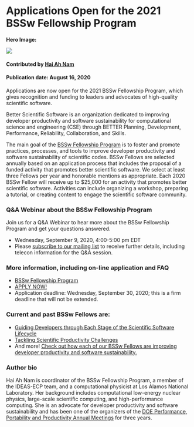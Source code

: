 # Applications Open for the 2021 BSSw Fellowship Program 

**Hero Image:**

<img src='https://github.com/betterscientificsoftware/images/raw/master/Blog_0820_FellowsGrid_12.png'/>

#### Contributed by [Hai Ah Nam](https://github.com/hnamLANL "Hai Ah Nam GitHub Profile") 

#### Publication date: August 16, 2020

Applications are now open for the 2021 BSSw Fellowship Program, which gives recognition and funding to leaders and advocates of high-quality scientific software. 

Better Scientific Software is an organization dedicated to improving developer productivity and software sustainability for computational science and engineering (CSE) through BETTER Planning, Development, Performance, Reliability, Collaboration, and Skills.  

The main goal of the [BSSw Fellowship Program](https://bssw.io/fellowship) is to foster and promote practices, processes, and tools to improve developer productivity and software sustainability of scientific codes.  BSSw Fellows are selected annually based on an application process that includes the proposal of a funded activity that promotes better scientific software. We select at least three Fellows per year and honorable mentions as appropriate. Each 2020 BSSw Fellow will receive up to $25,000 for an activity that promotes better scientific software. Activities can include organizing a workshop, preparing a tutorial, or creating content to engage the scientific software community. 

### Q&A Webinar about the BSSw Fellowship Program

Join us for a Q&A Webinar to hear more about the BSSw Fellowship Program and get your questions answered.
- Wednesday, September 9, 2020, 4:00-5:00 pm EDT 
- Please [subscribe to our mailing list](https://bssw.io/pages/receive-our-email-digest) to receive further details, including telecon information for the Q&A session.

### More information, including on-line application and FAQ

- [BSSw Fellowship Program](https://bssw.io/fellowship)
- [APPLY NOW!](https://bssw.io/pages/apply-for-the-bssw-fellowship-program)
- Application deadline: Wednesday, September 30, 2020; this is a firm deadline that will not be extended.

### Current and past BSSw Fellows are:

- [Guiding Developers through Each Stage of the Scientific Software Lifecycle](https://bssw.io/blog_posts/2019-bssw-fellows-guide-developers-through-each-stage-of-the-scientific-software-lifecycle)
- [Tackling Scientific Productivity Challenges](https://bssw.io/blog_posts/2018-bssw-fellows-tackle-scientific-productivity-challenges)
- And more!  [Check out how each of our BSSw Fellows are improving developer productivity and software sustainability.](https://bssw.io/pages/meet-our-fellows)

### Author bio
Hai Ah Nam is coordinator of the BSSw Fellowship Program, a member of the IDEAS-ECP team, and a computational physicist at Los Alamos National Laboratory.  Her  background includes computational low-energy nuclear physics, large-scale scientific computing, and high-performance computing. She is an advocate for developer productivity and software sustainability and has been one of the organizers of the [DOE Performance, Portability and Productivity Annual Meetings](https://doep3meeting2019.lbl.gov) for three years.

<!---
Publish: no
RSS update: 2020-08-16
Categories: collaboration
Topics: projects and organizations
Tags: bssw-blog-article
Level: 2
Prerequisites: default
Aggregate: none
--->
